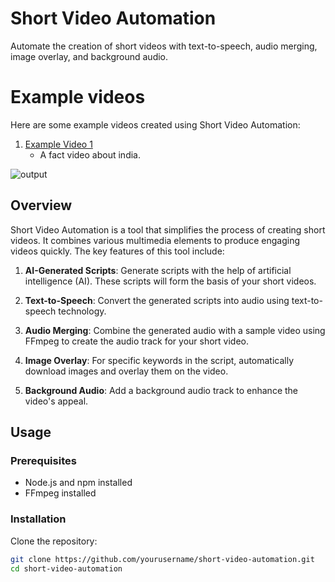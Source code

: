 # Short Video Automation

Automate the creation of short videos with text-to-speech, audio merging, image overlay, and background audio.


# Example videos
Here are some example videos created using Short Video Automation:

1. [Example Video 1](https://github.com/ChetanXpro/short-video-automation/assets/107798155/860d7108-af86-459a-816e-e5e9c3bf64e2)
   - A fact video about india.



![output](https://github.com/ChetanXpro/short-video-automation/assets/107798155/76d4d86e-7a57-4f58-b307-1995995bace8)




## Overview

Short Video Automation is a tool that simplifies the process of creating short videos. It combines various multimedia elements to produce engaging videos quickly. The key features of this tool include:

1. **AI-Generated Scripts**: Generate scripts with the help of artificial intelligence (AI). These scripts will form the basis of your short videos.

2. **Text-to-Speech**: Convert the generated scripts into audio using text-to-speech technology.

3. **Audio Merging**: Combine the generated audio with a sample video using FFmpeg to create the audio track for your short video.

4. **Image Overlay**: For specific keywords in the script, automatically download images and overlay them on the video.

5. **Background Audio**: Add a background audio track to enhance the video's appeal.

## Usage

### Prerequisites

- Node.js and npm installed
- FFmpeg installed

### Installation

Clone the repository:

```bash
git clone https://github.com/yourusername/short-video-automation.git
cd short-video-automation
